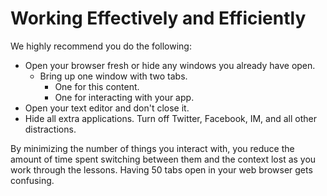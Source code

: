# Working Effectively and Efficiently

We highly recommend you do the following:

- Open your browser fresh or hide any windows you already have open.
  - Bring up one window with two tabs.
    - One for this content.
    - One for interacting with your app.
- Open your text editor and don't close it.
- Hide all extra applications. Turn off Twitter, Facebook, IM, and all other distractions.

By minimizing the number of things you interact with, you reduce the
amount of time spent switching between them and the context lost as
you work through the lessons. Having 50 tabs open in your web
browser gets confusing.
